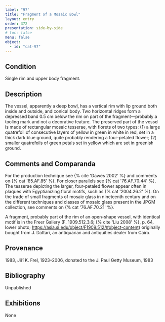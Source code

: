 ```yaml
---
label: "97"
title: "Fragment of a Mosaic Bowl"
layout: entry
order: 372
presentation: side-by-side
# toc: false
menu: false
object:
  - id: "cat-97"
---
```


## Condition

Single rim and upper body fragment.

## Description

The vessel, apparently a deep bowl, has a vertical rim with lip ground both inside and outside, and conical body. Two horizontal ridges form a depressed band 0.5 cm below the rim on part of the fragment—probably a tooling mark and not a decorative feature. The preserved part of the vessel is made of rectangular mosaic tesserae, with florets of two types: (1) a large quatrefoil of consecutive layers of yellow in green in white in red, set in a thick dark blue ground, quite probably rendering a four-petaled flower; (2) smaller quatrefoils of green petals set in yellow which are set in greenish ground.

## Comments and Comparanda

For the production technique see {% cite 'Dawes 2002' %} and comments on {% cat '85.AF.85' %}. For closer parallels see {% cat '76.AF.70.44' %}. The tesserae depicting the larger, four-petaled flower appear often in plaques with Egyptianizing floral motifs, such as {% cat '2004.26.2' %}. On the trade of small fragments of mosaic glass in nineteenth century and on the different techniques and classes of mosaic glass present in the JPGM collection, see comments on {% cat '76.AF.70.21' %}.

A fragment, probably part of the rim of an open-shape vessel, with identical motif is in the Freer Gallery (F. 1909.512.3.6; {% cite 'Liu 2008' %}, p. 64, lower photo; https://asia.si.edu/object/F1909.512/#object-content) originally bought from J. Dattari, an antiquarian and antiquities dealer from Cairo.

## Provenance

1983, Jiří K. Frel, 1923–2006, donated to the J. Paul Getty Museum, 1983

## Bibliography

Unpublished

## Exhibitions

None